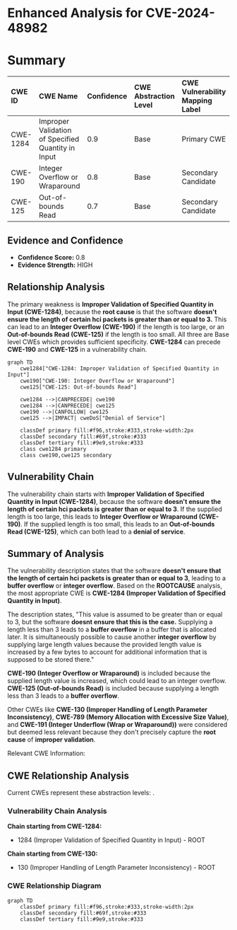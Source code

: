 # Enhanced Analysis for CVE-2024-48982

# Summary
| CWE ID  | CWE Name                                               | Confidence | CWE Abstraction Level | CWE Vulnerability Mapping Label | CWE-Vulnerability Mapping Notes |
| :-------- | :----------------------------------------------------- | :--------- | :---------------------- | :------------------------------ | :------------------------------ |
| CWE-1284 | Improper Validation of Specified Quantity in Input   | 0.9        | Base                    | Primary CWE                    | Allowed                       |
| CWE-190 | Integer Overflow or Wraparound                       | 0.8        | Base                    | Secondary Candidate             | Allowed                       |
| CWE-125 | Out-of-bounds Read                                   | 0.7        | Base                    | Secondary Candidate             | Allowed                       |

## Evidence and Confidence

*   **Confidence Score:** 0.8
*   **Evidence Strength:** HIGH

## Relationship Analysis
The primary weakness is **Improper Validation of Specified Quantity in Input (CWE-1284)**, because the **root cause** is that the software **doesn't ensure the length of certain hci packets is greater than or equal to 3.** This can lead to an **Integer Overflow (CWE-190)** if the length is too large, or an **Out-of-bounds Read (CWE-125)** if the length is too small. All three are Base level CWEs which provides sufficient specificity. **CWE-1284** can precede **CWE-190** and **CWE-125** in a vulnerability chain.

```mermaid
graph TD
    cwe1284["CWE-1284: Improper Validation of Specified Quantity in Input"]
    cwe190["CWE-190: Integer Overflow or Wraparound"]
    cwe125["CWE-125: Out-of-bounds Read"]
    
    cwe1284 -->|CANPRECEDE| cwe190
    cwe1284 -->|CANPRECEDE| cwe125
    cwe190 -->|CANFOLLOW| cwe125
    cwe125 -->|IMPACT| cweDoS["Denial of Service"]
    
    classDef primary fill:#f96,stroke:#333,stroke-width:2px
    classDef secondary fill:#69f,stroke:#333
    classDef tertiary fill:#9e9,stroke:#333
    class cwe1284 primary
    class cwe190,cwe125 secondary
```

## Vulnerability Chain
The vulnerability chain starts with **Improper Validation of Specified Quantity in Input (CWE-1284)**, because the software **doesn't ensure the length of certain hci packets is greater than or equal to 3**. If the supplied length is too large, this leads to **Integer Overflow or Wraparound (CWE-190)**. If the supplied length is too small, this leads to an **Out-of-bounds Read (CWE-125)**, which can both lead to a **denial of service**.

## Summary of Analysis
The vulnerability description states that the software **doesn't ensure that the length of certain hci packets is greater than or equal to 3**, leading to a **buffer overflow** or **integer overflow**.
Based on the **ROOTCAUSE** analysis, the most appropriate CWE is **CWE-1284 (Improper Validation of Specified Quantity in Input)**.

The description states, "This value is assumed to be greater than or equal to 3, but the software **doesnt ensure that this is the case.** Supplying a length less than 3 leads to a **buffer overflow** in a buffer that is allocated later. It is simultaneously possible to cause another **integer overflow** by supplying large length values because the provided length value is increased by a few bytes to account for additional information that is supposed to be stored there."

**CWE-190 (Integer Overflow or Wraparound)** is included because the supplied length value is increased, which could lead to an integer overflow.
**CWE-125 (Out-of-bounds Read)** is included because supplying a length less than 3 leads to a **buffer overflow**.

Other CWEs like **CWE-130 (Improper Handling of Length Parameter Inconsistency)**, **CWE-789 (Memory Allocation with Excessive Size Value)**, and **CWE-191 (Integer Underflow (Wrap or Wraparound))** were considered but deemed less relevant because they don't precisely capture the **root cause** of **improper validation**.

Relevant CWE Information:


## CWE Relationship Analysis

Current CWEs represent these abstraction levels: .


### Vulnerability Chain Analysis

**Chain starting from CWE-1284:**
- 1284 (Improper Validation of Specified Quantity in Input) - ROOT


**Chain starting from CWE-130:**
- 130 (Improper Handling of Length Parameter Inconsistency) - ROOT



### CWE Relationship Diagram

```mermaid
graph TD
    classDef primary fill:#f96,stroke:#333,stroke-width:2px
    classDef secondary fill:#69f,stroke:#333
    classDef tertiary fill:#9e9,stroke:#333
```
